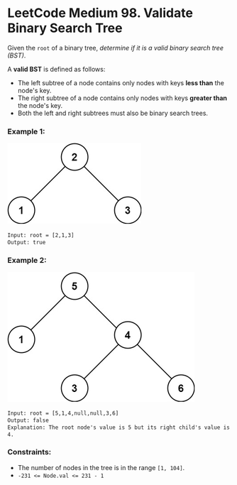 # LeetCode Medium 98. Validate Binary Search Tree
Given the `root` of a binary tree, *determine if it is a valid binary search tree (BST)*.

A **valid BST** is defined as follows:

* The left subtree of a node contains only nodes with keys **less than** the node's key.
* The right subtree of a node contains only nodes with keys **greater than** the node's key.
* Both the left and right subtrees must also be binary search trees.
 

### Example 1:
![tree1](images/tree1.jpg)
```
Input: root = [2,1,3]
Output: true
```

### Example 2:
![tree2](images/tree2.jpg)
```
Input: root = [5,1,4,null,null,3,6]
Output: false
Explanation: The root node's value is 5 but its right child's value is 4.
```

### Constraints:

* The number of nodes in the tree is in the range `[1, 104]`.
* `-231 <= Node.val <= 231 - 1`